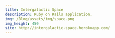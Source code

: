 ```yaml
---
title: Intergalactic Space
description: Ruby on Rails application.
img: /Blog/assets/img/space.png
img_height: 450
site: http://intergalactic-space.herokuapp.com/
---
```

